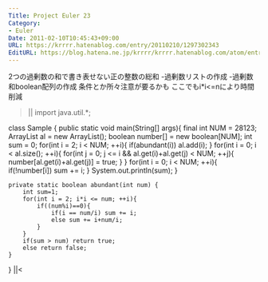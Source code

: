 ```yaml
---
Title: Project Euler 23
Category:
- Euler
Date: 2011-02-10T10:45:43+09:00
URL: https://krrrr.hatenablog.com/entry/20110210/1297302343
EditURL: https://blog.hatena.ne.jp/krrrr/krrrr.hatenablog.com/atom/entry/11696248318756263156
---
```


2つの過剰数の和で書き表せない正の整数の総和
-過剰数リストの作成
-過剰数和boolean配列の作成
条件とか所々注意が要るかも
ここでもi*i<=nにより時間削減
>||
import java.util.*;

class Sample {
	public static void main(String[] args){
		final int NUM = 28123;
		ArrayList<Integer> al = new ArrayList<Integer>();
		boolean number[] = new boolean[NUM];
		int sum = 0;
		for(int i = 2; i < NUM; ++i){
			if(abundant(i)) al.add(i);
		}
		for(int i = 0; i < al.size(); ++i){
			for(int j = 0; j <= i && al.get(i)+al.get(j) < NUM; ++j){
				number[al.get(i)+al.get(j)] = true;
			}
		}
		for(int i = 0; i < NUM; ++i){
			if(!number[i]) sum += i;
		}
		System.out.println(sum);
	}

	private static boolean abundant(int num) {
		int sum=1;
		for(int i = 2; i*i <= num; ++i){
			if((num%i)==0){
				if(i == num/i) sum += i;
				else sum += i+num/i;
			}
		}
		if(sum > num) return true;
		else return false;
	}
}
||<
